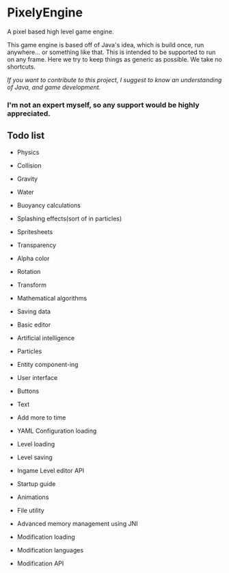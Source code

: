 # PixelyEngine
A pixel based high level game engine.

This game engine is based off of Java's idea, which is build once, run anywhere... or something like that.
This is intended to be supported to run on any frame.
Here we try to keep things as generic as possible. We take no shortcuts.


*If you want to contribute to this project, I suggest to know an understanding of Java, and game development.*
### I'm not an expert myself, so any support would be highly appreciated.

## Todo list

* Physics
* Collision
* Gravity
* Water
* Buoyancy calculations
* Splashing effects(sort of in particles)
	
* Spritesheets
* Transparency
* Alpha color
* Rotation
* Transform
* Mathematical algorithms
* Saving data
* Basic editor
* Artificial intelligence
* Particles
* Entity component-ing
* User interface
* Buttons
* Text
* Add more to time
* YAML Configuration loading
	
* Level loading
* Level saving
* Ingame Level editor API
	
* Startup guide
* Animations
* File utility
* Advanced memory management using JNI
* Modification loading
* Modification languages
* Modification API